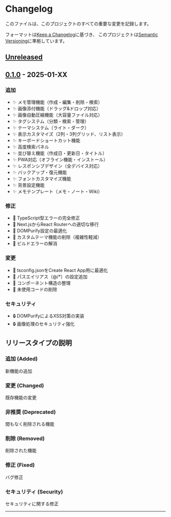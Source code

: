 # Changelog

このファイルは、このプロジェクトのすべての重要な変更を記録します。

フォーマットは[Keep a Changelog](https://keepachangelog.com/ja/1.0.0/)に基づき、
このプロジェクトは[Semantic Versioning](https://semver.org/lang/ja/)に準拠しています。

## [Unreleased]

## [0.1.0] - 2025-01-XX

### 追加
- ✨ メモ管理機能（作成・編集・削除・検索）
- ✨ 画像添付機能（ドラッグ&ドロップ対応）
- ✨ 画像自動圧縮機能（大容量ファイル対応）
- ✨ タグシステム（分類・検索・管理）
- ✨ テーマシステム（ライト・ダーク）
- ✨ 表示カスタマイズ（2列・3列グリッド、リスト表示）
- ✨ キーボードショートカット機能
- ✨ 高度検索パネル
- ✨ 並び替え機能（作成日・更新日・タイトル）
- ✨ PWA対応（オフライン機能・インストール）
- ✨ レスポンシブデザイン（全デバイス対応）
- ✨ バックアップ・復元機能
- ✨ フォントカスタマイズ機能
- ✨ 背景設定機能
- ✨ メモテンプレート（メモ・ノート・Wiki）

### 修正
- 🐛 TypeScript型エラーの完全修正
- 🐛 Next.jsからReact Routerへの適切な移行
- 🐛 DOMPurify設定の最適化
- 🐛 カスタムテーマ機能の削除（複雑性軽減）
- 🐛 ビルドエラーの解消

### 変更
- 🔄 tsconfig.jsonをCreate React App用に最適化
- 🔄 パスエイリアス（@/*）の設定追加
- 🔄 コンポーネント構造の整理
- 🔄 未使用コードの削除

### セキュリティ
- 🔒 DOMPurifyによるXSS対策の実装
- 🔒 画像処理のセキュリティ強化

## リリースタイプの説明

### 追加 (Added)
新機能の追加

### 変更 (Changed)
既存機能の変更

### 非推奨 (Deprecated)
間もなく削除される機能

### 削除 (Removed)
削除された機能

### 修正 (Fixed)
バグ修正

### セキュリティ (Security)
セキュリティに関する修正

---

[Unreleased]: https://github.com/your-username/my-memo/compare/v0.1.0...HEAD
[0.1.0]: https://github.com/your-username/my-memo/releases/tag/v0.1.0